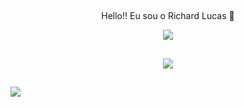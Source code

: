 ## 
<div align="center">
   
   Hello!! Eu sou o Richard Lucas  👋
   
</div>

<div align="center">
   
   ![](https://github-readme-streak-stats.herokuapp.com/?user=richard170&theme=dark&hide_border=false)<br/>
   
</div>

##

<div align="center" target=”_blank”>   
   <a href="https://skillicons.dev" target=”_blank”>
    <img target=”_blank” src="https://skillicons.dev/icons?i=git,github,nodejs,java,react,nextjs,js,ts,css,html,prisma,mysql,postgres" />
   </a>
</div>

##

[![](https://visitcount.itsvg.in/api?id=richard170&icon=0&color=0)](https://visitcount.itsvg.in)
